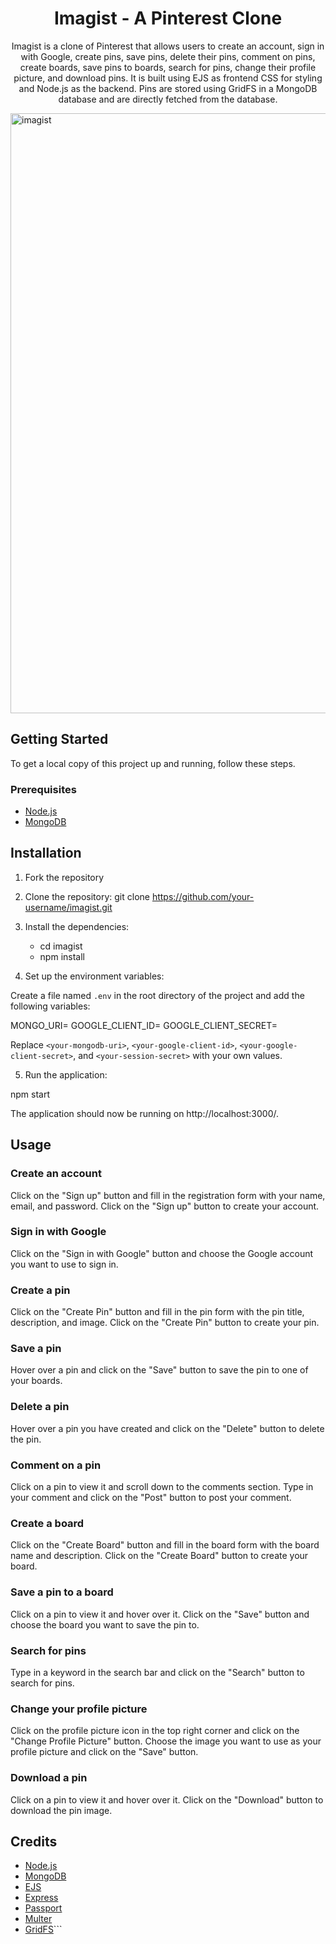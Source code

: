 <h1 align="center">Imagist - A Pinterest Clone</h1>


<p align="center">
  Imagist is a clone of Pinterest that allows users to create an account, sign in with Google, create pins, save pins, delete their pins, comment on pins, create boards, save pins to boards, search for pins, change their profile picture, and download pins. It is built using EJS as frontend CSS for styling and Node.js as the backend. Pins are stored using GridFS in a MongoDB database and are directly fetched from the database.
</p>


<img width="960" alt="imagist" src="https://github.com/I-VipulPandey/pintrest-clone/assets/53248489/883ff48e-b193-4b1e-aa6a-164d0c7be94b">



## Getting Started

To get a local copy of this project up and running, follow these steps.

### Prerequisites

- [Node.js](https://nodejs.org/en/download/)
- [MongoDB](https://www.mongodb.com/try/download/community)



## Installation

1. Fork the repository
2. Clone the repository:
git clone https://github.com/your-username/imagist.git

3. Install the dependencies:
   - cd imagist
   - npm install

4. Set up the environment variables:

Create a file named `.env` in the root directory of the project and add the following variables:

MONGO_URI=<your-mongodb-uri>
GOOGLE_CLIENT_ID=<your-google-client-id>
GOOGLE_CLIENT_SECRET=<your-google-client-secret>

Replace `<your-mongodb-uri>`, `<your-google-client-id>`, `<your-google-client-secret>`, and `<your-session-secret>` with your own values.

5. Run the application:

npm start

The application should now be running on http://localhost:3000/.


## Usage

### Create an account

Click on the "Sign up" button and fill in the registration form with your name, email, and password. Click on the "Sign up" button to create your account.

### Sign in with Google

Click on the "Sign in with Google" button and choose the Google account you want to use to sign in.

### Create a pin

Click on the "Create Pin" button and fill in the pin form with the pin title, description, and image. Click on the "Create Pin" button to create your pin.

### Save a pin

Hover over a pin and click on the "Save" button to save the pin to one of your boards.

### Delete a pin

Hover over a pin you have created and click on the "Delete" button to delete the pin.

### Comment on a pin

Click on a pin to view it and scroll down to the comments section. Type in your comment and click on the "Post" button to post your comment.

### Create a board

Click on the "Create Board" button and fill in the board form with the board name and description. Click on the "Create Board" button to create your board.

### Save a pin to a board

Click on a pin to view it and hover over it. Click on the "Save" button and choose the board you want to save the pin to.

### Search for pins

Type in a keyword in the search bar and click on the "Search" button to search for pins.

### Change your profile picture

Click on the profile picture icon in the top right corner and click on the "Change Profile Picture" button. Choose the image you want to use as your profile picture and click on the "Save" button.

### Download a pin

Click on a pin to view it and hover over it. Click on the "Download" button to download the pin image.


## Credits

- [Node.js](https://nodejs.org/)
- [MongoDB](https://www.mongodb.com/)
- [EJS](https://ejs.co/)
- [Express](https://expressjs.com/)
- [Passport](http://www.passportjs.org/)
- [Multer](https://github.com/expressjs/multer)
- [GridFS](https://docs.mongodb.com/manual/core/gridfs/)```

